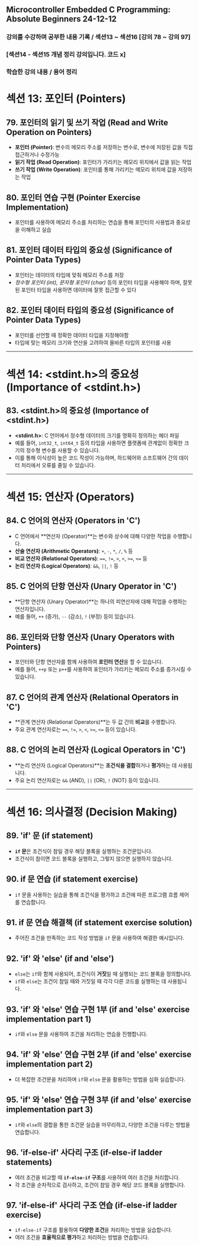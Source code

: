 ## Microcontroller Embedded C Programming: Absolute Beginners 24-12-12

### 강의를 수강하며 공부한 내용 기록 / 섹션13 ~ 섹션16 [강의 78 ~ 강의 97]
### [섹션14 - 섹션15 개념 정리 강의입니다. 코드 x]

### 학습한 강의 내용 / 용어 정리 

# 섹션 13: **포인터 (Pointers)**

## 79. **포인터의 읽기 및 쓰기 작업 (Read and Write Operation on Pointers)**  
- **포인터 (Pointer)**: 변수의 메모리 주소를 저장하는 변수로, 변수에 저장된 값을 직접 접근하거나 수정가능
- **읽기 작업 (Read Operation)**: 포인터가 가리키는 메모리 위치에서 값을 읽는 작업
- **쓰기 작업 (Write Operation)**: 포인터를 통해 가리키는 메모리 위치에 값을 저장하는 작업

## 80. **포인터 연습 구현 (Pointer Exercise Implementation)**  
- 포인터를 사용하여 메모리 주소를 처리하는 연습을 통해 포인터의 사용법과 중요성을 이해하고 실습

## 81. **포인터 데이터 타입의 중요성 (Significance of Pointer Data Types)**  
- 포인터는 데이터의 타입에 맞춰 메모리 주소를 저장
- **정수형 포인터 (int*)**, **문자형 포인터 (char*)** 등의 포인터 타입을 사용해야 하며, 잘못된 포인터 타입을 사용하면 데이터에 잘못 접근할 수 있다

## 82. **포인터 데이터 타입의 중요성 (Significance of Pointer Data Types)**  
- 포인터를 선언할 때 정확한 데이터 타입을 지정해야함
- 타입에 맞는 메모리 크기와 연산을 고려하여 올바른 타입의 포인터를 사용

---

# 섹션 14: **<stdint.h>의 중요성 (Importance of <stdint.h>)**

## 83. **<stdint.h>의 중요성 (Importance of <stdint.h>)**  
- **<stdint.h>**: C 언어에서 정수형 데이터의 크기를 명확히 정의하는 헤더 파일 
- 예를 들어, `int32_t`, `int64_t` 등의 타입을 사용하면 플랫폼에 관계없이 정확한 크기의 정수형 변수를 사용할 수 있습니다.  
- 이를 통해 이식성이 높은 코드 작성이 가능하며, 하드웨어와 소프트웨어 간의 데이터 처리에서 오류를 줄일 수 있습니다.

---

# 섹션 15: **연산자 (Operators)**

## 84. **C 언어의 연산자 (Operators in 'C')**  
- C 언어에서 **연산자 (Operator)**는 변수와 상수에 대해 다양한 작업을 수행합니다.  
- **산술 연산자 (Arithmetic Operators)**: `+`, `-`, `*`, `/`, `%` 등  
- **비교 연산자 (Relational Operators)**: `==`, `!=`, `>`, `<`, `>=`, `<=` 등  
- **논리 연산자 (Logical Operators)**: `&&`, `||`, `!` 등

## 85. **C 언어의 단항 연산자 (Unary Operator in 'C')**  
- **단항 연산자 (Unary Operator)**는 하나의 피연산자에 대해 작업을 수행하는 연산자입니다.  
- 예를 들어, `++` (증가), `--` (감소), `!` (부정) 등이 있습니다.

## 86. **포인터와 단항 연산자 (Unary Operators with Pointers)**  
- 포인터와 단항 연산자를 함께 사용하여 **포인터 연산**을 할 수 있습니다.  
- 예를 들어, `++p` 또는 `p++`를 사용하여 포인터가 가리키는 메모리 주소를 증가시킬 수 있습니다.

## 87. **C 언어의 관계 연산자 (Relational Operators in 'C')**  
- **관계 연산자 (Relational Operators)**는 두 값 간의 **비교**를 수행합니다.  
- 주요 관계 연산자로는 `==`, `!=`, `>`, `<`, `>=`, `<=` 등이 있습니다.

## 88. **C 언어의 논리 연산자 (Logical Operators in 'C')**  
- **논리 연산자 (Logical Operators)**는 **조건식을 결합**하거나 **평가**하는 데 사용됩니다.  
- 주요 논리 연산자로는 `&&` (AND), `||` (OR), `!` (NOT) 등이 있습니다.

---

# 섹션 16: **의사결정 (Decision Making)**

## 89. **'if' 문 (if statement)**  
- **`if` 문**은 조건식이 참일 경우 해당 블록을 실행하는 조건문입니다.  
- 조건식이 참이면 코드 블록을 실행하고, 그렇지 않으면 실행하지 않습니다.

## 90. **if 문 연습 (if statement exercise)**  
- `if` 문을 사용하는 실습을 통해 조건식을 평가하고 조건에 따른 프로그램 흐름 제어를 연습합니다.

## 91. **if 문 연습 해결책 (if statement exercise solution)**  
- 주어진 조건을 만족하는 코드 작성 방법을 `if` 문을 사용하여 해결한 예시입니다.

## 92. **'if' 와 'else' (if and 'else')**  
- `else`는 `if`와 함께 사용되어, 조건식이 **거짓**일 때 실행되는 코드 블록을 정의합니다.  
- `if`와 `else`는 조건이 참일 때와 거짓일 때 각각 다른 코드를 실행하는 데 사용됩니다.

## 93. **'if' 와 'else' 연습 구현 1부 (if and 'else' exercise implementation part 1)**  
- `if`와 `else` 문을 사용하여 조건을 처리하는 연습을 진행합니다.

## 94. **'if' 와 'else' 연습 구현 2부 (if and 'else' exercise implementation part 2)**  
- 더 복잡한 조건문을 처리하며 `if`와 `else` 문을 활용하는 방법을 심화 실습합니다.

## 95. **'if' 와 'else' 연습 구현 3부 (if and 'else' exercise implementation part 3)**  
- `if`와 `else`의 결합을 통한 조건문 실습을 마무리하고, 다양한 조건을 다루는 방법을 연습합니다.

## 96. **'if-else-if' 사다리 구조 (if-else-if ladder statements)**  
- 여러 조건을 비교할 때 **`if-else-if` 구조**를 사용하여 여러 조건을 처리합니다.  
- 각 조건을 순차적으로 검사하고, 조건이 참일 경우 해당 코드 블록을 실행합니다.

## 97. **'if-else-if' 사다리 구조 연습 (if-else-if ladder exercise)**  
- `if-else-if` 구조를 활용하여 **다양한 조건**을 처리하는 방법을 실습합니다.  
- 여러 조건을 **효율적으로 평가**하고 처리하는 방법을 연습합니다.

